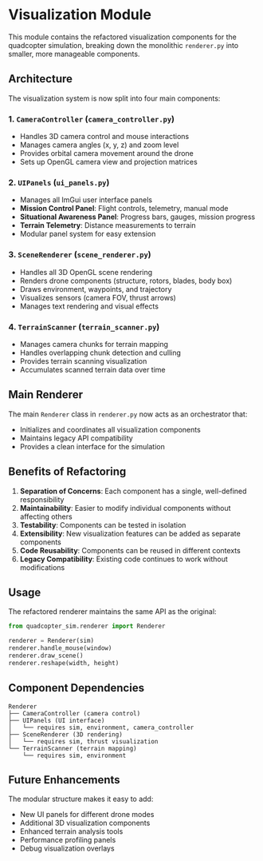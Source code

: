 # Visualization Module

This module contains the refactored visualization components for the quadcopter simulation, breaking down the monolithic `renderer.py` into smaller, more manageable components.

## Architecture

The visualization system is now split into four main components:

### 1. `CameraController` (`camera_controller.py`)
- Handles 3D camera control and mouse interactions
- Manages camera angles (x, y, z) and zoom level
- Provides orbital camera movement around the drone
- Sets up OpenGL camera view and projection matrices

### 2. `UIPanels` (`ui_panels.py`)
- Manages all ImGui user interface panels
- **Mission Control Panel**: Flight controls, telemetry, manual mode
- **Situational Awareness Panel**: Progress bars, gauges, mission progress
- **Terrain Telemetry**: Distance measurements to terrain
- Modular panel system for easy extension

### 3. `SceneRenderer` (`scene_renderer.py`)
- Handles all 3D OpenGL scene rendering
- Renders drone components (structure, rotors, blades, body box)
- Draws environment, waypoints, and trajectory
- Visualizes sensors (camera FOV, thrust arrows)
- Manages text rendering and visual effects

### 4. `TerrainScanner` (`terrain_scanner.py`)
- Manages camera chunks for terrain mapping
- Handles overlapping chunk detection and culling
- Provides terrain scanning visualization
- Accumulates scanned terrain data over time

## Main Renderer

The main `Renderer` class in `renderer.py` now acts as an orchestrator that:
- Initializes and coordinates all visualization components
- Maintains legacy API compatibility
- Provides a clean interface for the simulation

## Benefits of Refactoring

1. **Separation of Concerns**: Each component has a single, well-defined responsibility
2. **Maintainability**: Easier to modify individual components without affecting others
3. **Testability**: Components can be tested in isolation
4. **Extensibility**: New visualization features can be added as separate components
5. **Code Reusability**: Components can be reused in different contexts
6. **Legacy Compatibility**: Existing code continues to work without modifications

## Usage

The refactored renderer maintains the same API as the original:

```python
from quadcopter_sim.renderer import Renderer

renderer = Renderer(sim)
renderer.handle_mouse(window)
renderer.draw_scene()
renderer.reshape(width, height)
```

## Component Dependencies

```
Renderer
├── CameraController (camera control)
├── UIPanels (UI interface)
│   └── requires sim, environment, camera_controller
├── SceneRenderer (3D rendering)
│   └── requires sim, thrust visualization
└── TerrainScanner (terrain mapping)
    └── requires sim, environment
```

## Future Enhancements

The modular structure makes it easy to add:
- New UI panels for different drone modes
- Additional 3D visualization components
- Enhanced terrain analysis tools
- Performance profiling panels
- Debug visualization overlays
